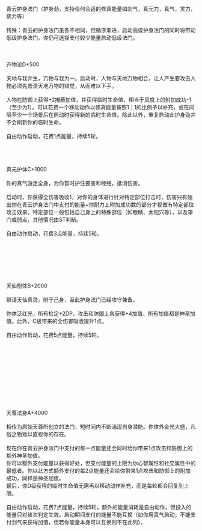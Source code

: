 <title>青云护身法门</title>
<meta name="GENERATOR" content="WinCHM">
<meta http-equiv="Content-Type" content="text/html; charset=gb2312">
<br>青云护身法门（护身劲，支持任何合适的修真能量如剑气，真元力，真气，灵力，佛力等）
<br>
<br>特殊：青云的护身法门虽各不相同，但循序渐进，启动高级护身法门的同时将带动低级护身法门。你仍可选择支付较少能量启动低级法门。
<br>
<br>
<br>
<br>齐物论D+500
<br>
<br>天地与我并生，万物与我为一。启动时，人物与天地万物相合，让人产生要攻击人物必须先击溃天地万物的错觉，从而难以下手。
<br>
<br>人物在防御上获得+2掩蔽加值，并获得临时生命值，相当于风度上的附加成功-1（至少为1）。可以花费一个移动动作以修真能量按照1：1的比例予以补充，或在间隔至少一个场景后在启动时获得新的临时生命值。除此以外，重复启动此护身劲并不会刷新你的临时生命。
<br>
<br>自由动作启动，花费1点能量，持续5轮。
<br>
<br>
<br>
<br>
<br>真元护体C+1000
<br>
<br>你的真气游走全身，为你暂时护住要害和经络，抵消伤害。
<br>
<br>启动时，你获得全伤害吸收1，对你的身体进行针对特定部位打击时，伤害只有超出你在青云护身法门中支付的能量+你耐力上附加成功数的部分才视做有特定部位攻击效果，特定部位一般包括自己身上的特殊部位（如眼睛、太阳穴等），以及罩门或弱点，其他情况由ST判断。
<br>
<br>自由动作启动，花费3点能量，持续5轮。
<br>
<br>
<br>
<br>
<br>
<br> 
<br>
<br>天仙附体B+2000
<br>
<br>祭请天仙真灵，附于己身，至此护身法门已经攻守兼备。
<br>
<br>你体泛红光，所有检定+2DP，攻击和防御上各获得+4加值，所有加值都是神圣加值。此外，C级带来的全伤害吸收提升1点。
<br>
<br>自由动作启动，花费5点能量，持续5轮。
<br>
<br>
<br>
<br>
<br>
<br>
<br>
<br> 
<br>
<br>
<br>
<br>天尊法身A+4000
<br>
<br>相传为原始天尊所创立的法门，短时间内不断涌现自身潜能。你体外金光大盛，凡俗之物难以直视你的存在。
<br>
<br>现在你在青云护身法门中支付的每一点能量还会同时给你带来1点攻击和防御上的额外神圣加值。
<br>你可以额外支付能量以获得好处，但支付能量的上限为你心智属性和社交属性中的最低者。你以此方式额外支付的每2点能量还会给你带来1点攻击和防御上的附加成功，同样是神圣加值。
<br>最后，你D级获得的临时生命值无需再以移动动作补充，而是每轮都会回复到上限。
<br>
<br>自由动作启动，花费7点能量，持续5轮，额外的能量消耗是自由动作，但投入的能量只对该次判定生效。启动期间支付的能量不能互换（如你用真气启动，不能支付剑气来获得加值，但若你能量本身可以互换则不在此列）。